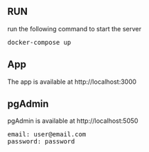 <h2>RUN</h2>
run the following command to start the server
<pre>
docker-compose up
</pre>
<h2>App</h2>
The app is available at http://localhost:3000
<h2>pgAdmin</h2>
pgAdmin is available at http://localhost:5050
<pre>
email: user@email.com
password: password
</pre>
